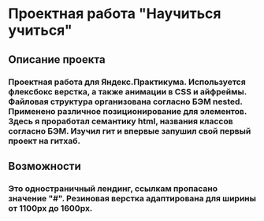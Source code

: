 # Проектная работа "Научиться учиться"
## Описание проекта
### Проектная работа для Яндекс.Практикума. Используется флексбокс верстка, а также анимации в CSS и айфреймы. Файловая структура организована согласно БЭМ nested. Применено различное позиционирование для элементов. Здесь я проработал семантику html, названия классов согласно БЭМ. Изучил гит и впервые запушил свой первый проект на гитхаб.

## Возможности
### Это одностраничный лендинг, ссылкам пропасано значение "#". Резиновая верстка адаптирована для ширины от 1100px до 1600px.